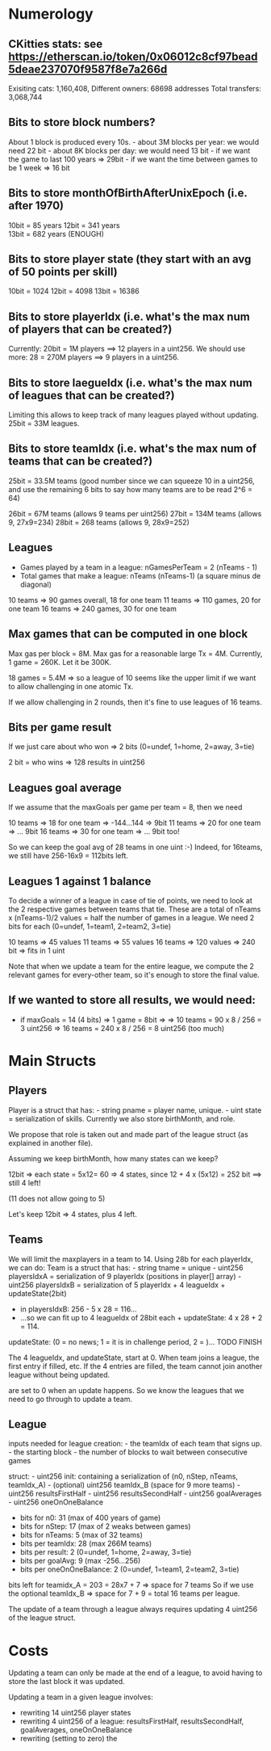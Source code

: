 # Numerology

## CKitties stats: see https://etherscan.io/token/0x06012c8cf97bead5deae237070f9587f8e7a266d

Exisiting cats: 1,160,408, 
Different owners: 68698 addresses
Total transfers: 3,068,744

## Bits to store block numbers? 

About 1 block is produced every 10s. 
    - about 3M blocks per year: we would need 22 bit
    - about 8K blocks per day: we would need 13 bit
    - if we want the game to last 100 years => 29bit
    - if we want the time between games to be 1 week => 16 bit


## Bits to store monthOfBirthAfterUnixEpoch (i.e. after 1970)

10bit = 85 years
12bit = 341 years  
13bit = 682 years  (ENOUGH)

## Bits to store player state (they start with an avg of 50 points per skill)

10bit = 1024
12bit = 4098
13bit = 16386

## Bits to store playerIdx (i.e. what's the max num of players that can be created?)

Currently: 
    20bit = 1M players ==> 12 players in a uint256. 
We should use more:
    28 = 270M players ==> 9 players in a uint256. 

## Bits to store laegueIdx (i.e. what's the max num of leagues that can be created?)

Limiting this allows to keep track of many leagues played without updating.
25bit = 33M leagues.


## Bits to store teamIdx (i.e. what's the max num of teams that can be created?)

25bit = 33.5M teams (good number since we can squeeze 10 in a uint256, and use the remaining 6 bits to say how many teams are to be read 2^6 = 64)

26bit = 67M teams (allows 9 teams per uint256)
27bit = 134M teams (allows 9, 27x9=234)
28bit = 268 teams (allows 9, 28x9=252)

## Leagues
- Games played by a team in a league: nGamesPerTeam = 2 (nTeams - 1)
- Total games that make a league: nTeams (nTeams-1)    (a square minus de diagonal)

10 teams => 90 games overall, 18 for one team
11 teams => 110 games, 20 for one team
16 teams => 240 games, 30 for one team

## Max games that can be computed in one block

Max gas per block = 8M.
Max gas for a reasonable large Tx = 4M.
Currently, 1 game = 260K. Let it be 300K.

18 games = 5.4M  => so a league of 10 seems like the upper limit if we want to allow challenging in one atomic Tx.

If we allow challenging in 2 rounds, then it's fine to use leagues of 16 teams.

## Bits per game result

If we just care about who won => 2 bits (0=undef, 1=home, 2=away, 3=tie)

2 bit = who wins => 128 results in uint256

## Leagues goal average

If we assume that the maxGoals per game per team = 8, then we need

10 teams => 18 for one team => -144...144 => 9bit
11 teams => 20 for one team => ... 9bit
16 teams => 30 for one team => ... 9bit too!

So we can keep the goal avg of 28 teams in one uint :-)
Indeed, for 16teams, we still have 256-16x9 = 112bits left.

## Leagues 1 against 1 balance

To decide a winner of a league in case of tie of points, 
we need to look at the 2 respective games between teams that tie.
These are a total of nTeams x (nTeams-1)/2 values = half the number of games in a league.
We need 2 bits for each (0=undef, 1=team1, 2=team2, 3=tie)

10 teams => 45 values
11 teams => 55 values
16 teams => 120 values => 240 bit => fits in 1 uint


Note that when we update a team for the entire league, we compute the 2 relevant games
for every-other team, so it's enough to store the final value.

## If we wanted to store all results, we would need:

- if maxGoals = 14 (4 bits) => 1 game = 8bit =>
    => 10 teams = 90 x 8 / 256 = 3 uint256 
    => 16 teams = 240 x 8 / 256 = 8 uint256  (too much)


# Main Structs

## Players

Player is a struct that has:
    - string pname = player name, unique.
    - uint state = serialization of skills. Currently we also store birthMonth, and role. 

We propose that role is taken out and made part of the league struct (as explained in another file). 

Assuming we keep birthMonth, how many states can we keep?

12bit => each state = 5x12= 60 => 4 states, since 12 + 4 x (5x12) = 252 bit ==> still 4 left!

(11 does not allow going to 5)

Let's keep 12bit => 4 states, plus 4 left.


## Teams
We will limit the maxplayers in a team to 14. Using 28b for each playerIdx, we can do:
Team is a struct that has:
    - string tname = unique
    - uint256 playersIdxA = serialization of 9 playerIdx (positions in player[] array)
    - uint256 playersIdxB = serialization of 5 playerIdx + 4 leagueIdx + updateState(2bit)

- in playersIdxB: 256 - 5 x 28 = 116...
- ...so we can fit up to 4 leagueIdx of 28bit each + updateState: 4 x 28 + 2 = 114.

updateState: (0 = no news; 1 = it is in challenge period, 2 = )... TODO FINISH

The 4 leagueIdx, and updateState, start at 0.
When team joins a league, the first entry if filled, etc.
If the 4 entries are filled, the team cannot join another league without being updated.


are set to 0 when an update happens. So we know the leagues that we need
to go through to update a team.



## League

inputs needed for league creation: 
    - the teamIdx of each team that signs up.
    - the starting block
    - the number of blocks to wait between consecutive games

struct:
    - uint256 init: containing a serialization of (n0, nStep, nTeams, teamIdx_A)
    - (optional) uint256 teamIdx_B (space for 9 more teams)
    - uint256 resultsFirstHalf
    - uint256 resultsSecondHalf
    - uint256 goalAverages
    - uint256 oneOnOneBalance


- bits for n0: 31 (max of 400 years of game)
- bits for nStep: 17 (max of 2 weaks between games)
- bits for nTeams: 5 (max of 32 teams)
- bits per teamIdx: 28 (max 266M teams)
- bits per result: 2 (0=undef, 1=home, 2=away, 3=tie)
- bits per goalAvg: 9 (max -256...256)
- bits per oneOnOneBalance: 2 (0=undef, 1=team1, 2=team2, 3=tie)

bits left for teamidx_A = 203 = 28x7 + 7 => space for 7 teams
So if we use the optional teamIdx_B => space for 7 + 9 = total 16 teams per league.

The update of a team through a league always requires updating 4 uint256 of the league struct. 


# Costs

Updating a team can only be made at the end of a league, to avoid having to store the last
block it was updated.

Updating a team in a given league involves:

- rewriting 14 uint256 player states
- rewriting 4 uint256 of a league: resultsFirstHalf, resultsSecondHalf, goalAverages, oneOnOneBalance
- rewriting (setting to zero) the 




